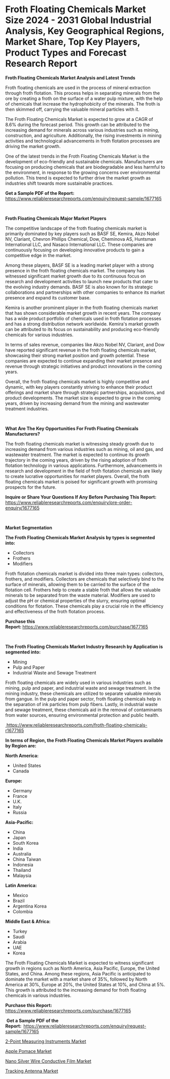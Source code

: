 <p><h1>Froth Floating Chemicals Market Size 2024 - 2031 Global Industrial Analysis, Key Geographical Regions, Market Share, Top Key Players, Product Types and Forecast Research Report</h1></p><p><strong>Froth Floating Chemicals Market Analysis and Latest Trends</strong></p>
<p><p>Froth floating chemicals are used in the process of mineral extraction through froth flotation. This process helps in separating minerals from the ore by creating a froth on the surface of a water pulp mixture, with the help of chemicals that increase the hydrophobicity of the minerals. The froth is then skimmed off, carrying the valuable mineral particles with it.</p><p>The Froth Floating Chemicals Market is expected to grow at a CAGR of 8.6% during the forecast period. This growth can be attributed to the increasing demand for minerals across various industries such as mining, construction, and agriculture. Additionally, the rising investments in mining activities and technological advancements in froth flotation processes are driving the market growth.</p><p>One of the latest trends in the Froth Floating Chemicals Market is the development of eco-friendly and sustainable chemicals. Manufacturers are focusing on producing chemicals that are biodegradable and less harmful to the environment, in response to the growing concerns over environmental pollution. This trend is expected to further drive the market growth as industries shift towards more sustainable practices.</p></p>
<p><strong>Get a Sample PDF of the Report:&nbsp;</strong> <a href="https://www.reliableresearchreports.com/enquiry/request-sample/1677165">https://www.reliableresearchreports.com/enquiry/request-sample/1677165</a></p>
<p>&nbsp;</p>
<p><strong>Froth Floating Chemicals Major Market Players</strong></p>
<p><p>The competitive landscape of the froth floating chemicals market is primarily dominated by key players such as BASF SE, Kemira, Akzo Nobel NV, Clariant, Chevron Phillips Chemical, Dow, Cheminova AS, Huntsman International LLC, and Nasaco International LLC. These companies are continuously focusing on developing innovative products to gain a competitive edge in the market.</p><p>Among these players, BASF SE is a leading market player with a strong presence in the froth floating chemicals market. The company has witnessed significant market growth due to its continuous focus on research and development activities to launch new products that cater to the evolving industry demands. BASF SE is also known for its strategic collaborations and partnerships with other companies to enhance its market presence and expand its customer base.</p><p>Kemira is another prominent player in the froth floating chemicals market that has shown considerable market growth in recent years. The company has a wide product portfolio of chemicals used in froth flotation processes and has a strong distribution network worldwide. Kemira's market growth can be attributed to its focus on sustainability and producing eco-friendly chemicals for various industries.</p><p>In terms of sales revenue, companies like Akzo Nobel NV, Clariant, and Dow have reported significant revenue in the froth floating chemicals market, showcasing their strong market position and growth potential. These companies are expected to continue expanding their market presence and revenue through strategic initiatives and product innovations in the coming years.</p><p>Overall, the froth floating chemicals market is highly competitive and dynamic, with key players constantly striving to enhance their product offerings and market share through strategic partnerships, acquisitions, and product developments. The market size is expected to grow in the coming years, driven by increasing demand from the mining and wastewater treatment industries.</p></p>
<p>&nbsp;</p>
<p><strong>What Are The Key Opportunities For Froth Floating Chemicals Manufacturers?</strong></p>
<p><p>The froth floating chemicals market is witnessing steady growth due to increasing demand from various industries such as mining, oil and gas, and wastewater treatment. The market is expected to continue its growth trajectory in the coming years, driven by the rising adoption of froth flotation technology in various applications. Furthermore, advancements in research and development in the field of froth flotation chemicals are likely to create lucrative opportunities for market players. Overall, the froth floating chemicals market is poised for significant growth with promising prospects for the future.</p></p>
<p><strong>Inquire or Share Your Questions If Any Before Purchasing This Report:</strong> <a href="https://www.reliableresearchreports.com/enquiry/pre-order-enquiry/1677165">https://www.reliableresearchreports.com/enquiry/pre-order-enquiry/1677165</a></p>
<p>&nbsp;</p>
<p><strong>Market Segmentation</strong></p>
<p><strong>The Froth Floating Chemicals Market Analysis by types is segmented into:</strong></p>
<p><ul><li>Collectors</li><li>Frothers</li><li>Modifiers</li></ul></p>
<p><p>Froth flotation chemicals market is divided into three main types: collectors, frothers, and modifiers. Collectors are chemicals that selectively bind to the surface of minerals, allowing them to be carried to the surface of the flotation cell. Frothers help to create a stable froth that allows the valuable minerals to be separated from the waste material. Modifiers are used to adjust the pH or chemical properties of the slurry, ensuring optimal conditions for flotation. These chemicals play a crucial role in the efficiency and effectiveness of the froth flotation process.</p></p>
<p><strong>Purchase this Report:&nbsp;</strong><a href="https://www.reliableresearchreports.com/purchase/1677165">https://www.reliableresearchreports.com/purchase/1677165</a></p>
<p>&nbsp;</p>
<p><strong>The Froth Floating Chemicals Market Industry Research by Application is segmented into:</strong></p>
<p><ul><li>Mining</li><li>Pulp and Paper</li><li>Industrial Waste and Sewage Treatment</li></ul></p>
<p><p>Froth floating chemicals are widely used in various industries such as mining, pulp and paper, and industrial waste and sewage treatment. In the mining industry, these chemicals are utilized to separate valuable minerals from gangue. In the pulp and paper sector, froth floating chemicals help in the separation of ink particles from pulp fibers. Lastly, in industrial waste and sewage treatment, these chemicals aid in the removal of contaminants from water sources, ensuring environmental protection and public health.</p></p>
<p><a href="https://www.reliableresearchreports.com/froth-floating-chemicals-r1677165">&nbsp;https://www.reliableresearchreports.com/froth-floating-chemicals-r1677165</a></p>
<p><strong>In terms of Region, the Froth Floating Chemicals Market Players available by Region are:</strong></p>
<p>
    <p> <strong> North America: </strong>
        <ul>
            <li>United States</li>
            <li>Canada</li>
        </ul>
        </p> 
    <p> <strong> Europe: </strong>
        <ul>
            <li>Germany</li>
            <li>France</li>
            <li>U.K.</li>
            <li>Italy</li>
            <li>Russia</li>
        </ul>
        </p> 
    <p> <strong> Asia-Pacific: </strong>
        <ul>
            <li>China</li>
            <li>Japan</li>
            <li>South Korea</li>
            <li>India</li>
            <li>Australia</li>
            <li>China Taiwan</li>
            <li>Indonesia</li>
            <li>Thailand</li>
            <li>Malaysia</li>
        </ul>
        </p> 
    <p> <strong> Latin America: </strong>
        <ul>
            <li>Mexico</li>
            <li>Brazil</li>
            <li>Argentina Korea</li>
            <li>Colombia</li>
        </ul>
        </p> 
    <p> <strong> Middle East & Africa: </strong>
        <ul>
            <li>Turkey</li>
            <li>Saudi</li>
            <li>Arabia</li>
            <li>UAE</li>
            <li>Korea</li>
        </ul>
    </p>
    </p>
<p><p>The Froth Floating Chemicals Market is expected to witness significant growth in regions such as North America, Asia Pacific, Europe, the United States, and China. Among these regions, Asia Pacific is anticipated to dominate the market with a market share of 35%, followed by North America at 30%, Europe at 20%, the United States at 10%, and China at 5%. This growth is attributed to the increasing demand for froth floating chemicals in various industries.</p></p>
<p><strong>Purchase this Report: </strong><a href="https://www.reliableresearchreports.com/purchase/1677165">https://www.reliableresearchreports.com/purchase/1677165</a></p>
<p>&nbsp;<strong>Get a Sample PDF of the Report:&nbsp;&nbsp;</strong><a href="https://www.reliableresearchreports.com/enquiry/request-sample/1677165">https://www.reliableresearchreports.com/enquiry/request-sample/1677165</a></p>
<p><strong></strong></p>
<p><p><a href="https://medium.com/@lisastevens48/2-point-measuring-instruments-market-share-market-analysis-growth-trends-forecasts-for-period-31b4e4d79da6">2-Point Measuring Instruments Market</a></p><p><a href="https://github.com/msbsaifansami/Market-Research-Report-List-1/blob/main/apple-pomace-market.md">Apple Pomace Market</a></p><p><a href="https://medium.com/@diane.macle6776/nano-silver-wire-conductive-film-market-size-growth-trends-statistics-forecasts-2024-2031-f1d982d2c05f">Nano Silver Wire Conductive Film Market</a></p><p><a href="https://github.com/khlifeservices/Market-Research-Report-List-1/blob/main/tracking-antenna-market.md">Tracking Antenna Market</a></p></p>
